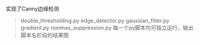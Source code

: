 实现了Canny边缘检测
>double_thresholding.py
>edge_detector.py
>gaussian_filter.py
>gradient.py
>nonmax_suppression.py
>每一个py脚本均可独立运行，输出脚本名阶段的结果图
